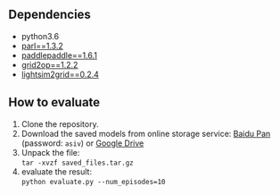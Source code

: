 ## Dependencies
- python3.6
- [parl==1.3.2](https://github.com/PaddlePaddle/PARL)
- [paddlepaddle==1.6.1](https://github.com/PaddlePaddle/Paddle)
- [grid2op==1.2.2](https://github.com/rte-france/Grid2Op)
- [lightsim2grid==0.2.4](https://github.com/BDonnot/lightsim2grid)

## How to evaluate
  1. Clone the repository.
  2. Download the saved models from online storage service: [Baidu Pan](https://pan.baidu.com/s/14M1ccn72rgE_7X19e94bkQ) (password: `asiv`) or [Google Drive](https://drive.google.com/file/d/1mDE7K__QFHHxWCWIq53egtjPAVC0Jt0k/view?usp=sharing)
  3. Unpack the file:  
    ```
    tar -xvzf saved_files.tar.gz
    ```
  4. evaluate the result:  
    ```
    python evaluate.py --num_episodes=10
    ```
